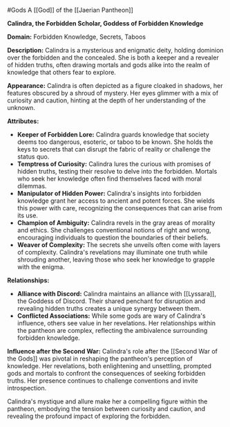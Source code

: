 #Gods 
A [[God]] of the [[Jaerian Pantheon]]

**Calindra, the Forbidden Scholar, Goddess of Forbidden Knowledge**

**Domain:** Forbidden Knowledge, Secrets, Taboos

**Description:**
Calindra is a mysterious and enigmatic deity, holding dominion over the forbidden and the concealed. She is both a keeper and a revealer of hidden truths, often drawing mortals and gods alike into the realm of knowledge that others fear to explore.

**Appearance:**
Calindra is often depicted as a figure cloaked in shadows, her features obscured by a shroud of mystery. Her eyes glimmer with a mix of curiosity and caution, hinting at the depth of her understanding of the unknown.

**Attributes:**
- **Keeper of Forbidden Lore:** Calindra guards knowledge that society deems too dangerous, esoteric, or taboo to be known. She holds the keys to secrets that can disrupt the fabric of reality or challenge the status quo.
- **Temptress of Curiosity:** Calindra lures the curious with promises of hidden truths, testing their resolve to delve into the forbidden. Mortals who seek her knowledge often find themselves faced with moral dilemmas.
- **Manipulator of Hidden Power:** Calindra's insights into forbidden knowledge grant her access to ancient and potent forces. She wields this power with care, recognizing the consequences that can arise from its use.
- **Champion of Ambiguity:** Calindra revels in the gray areas of morality and ethics. She challenges conventional notions of right and wrong, encouraging individuals to question the boundaries of their beliefs.
- **Weaver of Complexity:** The secrets she unveils often come with layers of complexity. Calindra's revelations may illuminate one truth while shrouding another, leaving those who seek her knowledge to grapple with the enigma.

**Relationships:**
- **Alliance with Discord:** Calindra maintains an alliance with [[Lyssara]], the Goddess of Discord. Their shared penchant for disruption and revealing hidden truths creates a unique synergy between them.
- **Conflicted Associations:** While some gods are wary of Calindra's influence, others see value in her revelations. Her relationships within the pantheon are complex, reflecting the ambivalence surrounding forbidden knowledge.

**Influence after the Second War:**
Calindra's role after the [[Second War of the Gods]] was pivotal in reshaping the pantheon's perception of knowledge. Her revelations, both enlightening and unsettling, prompted gods and mortals to confront the consequences of seeking forbidden truths. Her presence continues to challenge conventions and invite introspection.

Calindra's mystique and allure make her a compelling figure within the pantheon, embodying the tension between curiosity and caution, and revealing the profound impact of exploring the forbidden.